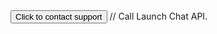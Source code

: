 <html>
  <body>
	  <button id="launchChatButton" onclick="launchChat()">Click to contact support</button>
    <script type='text/javascript'>
    function initEmbeddedMessaging() {
        try {
            embeddedservice_bootstrap.settings.language = 'en_US'; // For example, enter 'en' or 'en-US'
            
            window.addEventListener("onEmbeddedMessagingReady", () => {
    console.log("Received the onEmbeddedMessagingReady event…");
    embeddedservice_bootstrap.prechatAPI.setHiddenPrechatFields({
	"Customer_First_Name" : "FirstName_fromWebsite",
	"Customer_Last_Name" : "Lastname_fromWebsite",
	"Customer_Email_Address" : "Test123@fromWebsite.com",
	"Customer_Language_Preference" : "English"}
	);
});

            embeddedservice_bootstrap.init(
                '00D04000000p5i3',
                'UL_Digital_Assistant',
                'https://ulenterpriseorg--chatbot.sandbox.my.site.com/ESWULDigitalAssistant1707752748287',
                {
                    scrt2URL: 'https://ulenterpriseorg--chatbot.sandbox.my.salesforce-scrt.com'
                }
            );
        } catch (err) {
            console.error('Error loading Embedded Messaging: ', err);
        }
    };
</script>
<script type='text/javascript' src='https://ulenterpriseorg--chatbot.sandbox.my.site.com/ESWULDigitalAssistant1707752748287/assets/js/bootstrap.min.js' onload='initEmbeddedMessaging()'></script>
// Call Launch Chat API.
<script>
    function launchChat() {
	//initEmbeddedMessaging();
        embeddedservice_bootstrap.utilAPI.launchChat()
            .then(() => {
                // Success handler used to perform actions
                // when the chat client launches successfully.
                // For example, create a method that disables the launch chat button.
              //  disableLaunchChatButton();
            }).catch(() => {
                // Error handler used to perform actions
                // if the chat client fails to launch.
                // For example, create a method that hides the launch chat button.
             //   hideLaunchChatButton();
            }).finally(() => {
                // Finally handler used to perform any clean-up actions
                // regardless of whether the chat client launches successfully or not.
                // For example, create a method that logs the user’s attempt to chat.
               // logEndUserAttemptToChat();
            });
    }
</script>

  </body>
</html>
